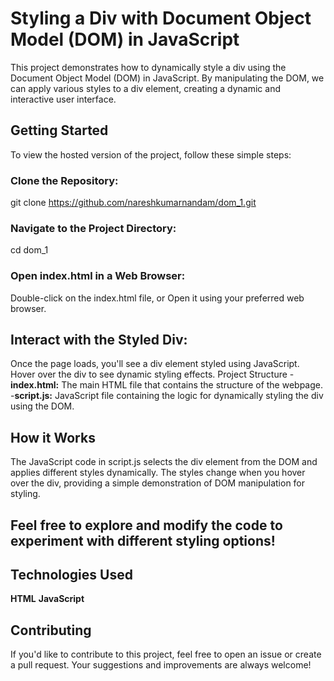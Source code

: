 # Styling a Div with Document Object Model (DOM) in JavaScript

This project demonstrates how to dynamically style a div using the Document Object Model (DOM) in JavaScript. By manipulating the DOM, we can apply various styles to a div element, creating a dynamic and interactive user interface.

## Getting Started

To view the hosted version of the project, follow these simple steps:

### Clone the Repository:


git clone https://github.com/nareshkumarnandam/dom_1.git

### Navigate to the Project Directory:

cd dom_1

### Open index.html in a Web Browser:

Double-click on the index.html file, or
Open it using your preferred web browser.

## Interact with the Styled Div:

Once the page loads, you'll see a div element styled using JavaScript.
Hover over the div to see dynamic styling effects.
Project Structure
-**index.html:** The main HTML file that contains the structure of the webpage.
-**script.js:** JavaScript file containing the logic for dynamically styling the div using the DOM.

## How it Works

The JavaScript code in script.js selects the div element from the DOM and applies different styles dynamically. The styles change when you hover over the div, providing a simple demonstration of DOM manipulation for styling.

## Feel free to explore and modify the code to experiment with different styling options!

## Technologies Used

**HTML**
**JavaScript**

## Contributing

If you'd like to contribute to this project, feel free to open an issue or create a pull request. Your suggestions and improvements are always welcome!